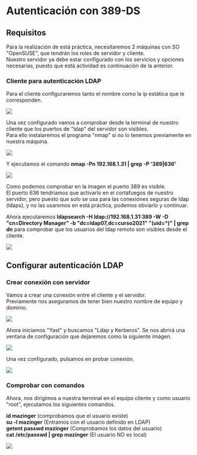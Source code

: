 # Autenticación con 389-DS

## Requisitos

Para la realización de está práctica, necesitaremos 2 máquinas con SO "OpenSUSE", que tendrán los roles de servidor y cliente.  
Nuestro servidor ya debe estar configurado con los servicios y opciones necesarias, puesto que está actividad es continuación de la anterior.  

### Cliente para autenticación LDAP

Para el cliente configuraremos tanto el nombre como la ip estática que le corresponden.

![](03.JPG)

Una vez configurado vamos a comprobar desde la terminal de nuestro cliente que los puertos de "ldap" del servidor son visibles.  
Para ello instalaremos el programa "nmap" si no lo tenemos previamente en nuestra máquina.

![](10.JPG)

Y ejecutamos el comando **nmap -Pn 192.168.1.31 | grep -P '389|636'**

![](11.JPG)

Como podemos comprobar en la imagen el puerto 389 es visible.   
El puerto 636 tendriamos que activarlo en el cortafuegos de nuestro servidor, pero puesto que solo se usa para las conexiones seguras de ldap (ldaps), y no las usaremos en está práctica, podemos obviarlo y continuar.

Ahora ejecutaremos **ldapsearch -H ldap://192.168.1.31:389 -W -D "cn=Directory Manager" -b "dc=ldap07,dc=curso2021" "(uid=*)" | grep dn** para comprobar que los usuarios del ldap remoto son visibles desde el cliente.

![](12.JPG)

## Configurar autenticación LDAP

### Crear conexión con servidor

Vamos a crear una conexión entre el cliente y el servidor.  
Previamente nos aseguramos de tener bien nuestro nombre de equipo y dominio.

![](13.JPG)

Ahora iniciamos "Yast" y buscamos "Ldap y Kerberos".
Se nos abrirá una ventana de configuración que dejaremos como la siguiente imágen.

![](14.JPG)

Una vez configurado, pulsamos en probar conexión.

![](15.JPG)

### Comprobar con comandos

Ahora, nos dirigimos a nuestra terminal en el equipo cliente y como usuario "root", ejecutamos los siguientes comandos.

**id mazinger** (comprobamos que el usuario existe)  
**su -l mazinger** (Entramos con el usuario definido en LDAP)  
**getent passwd mazinger** (Comprobamos los datos del usuario)  
**cat /etc/passwd | grep mazinger** (El usuario NO es local)

![](16.JPG)
